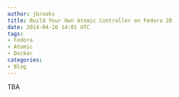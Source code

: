 ```yaml
---
author: jbrooks
title: Build Your Own Atomic Controller on Fedora 20
date: 2014-04-16 14:01 UTC
tags:
- Fedora
- Atomic
- Docker
categories:
- Blog
---
```

TBA
